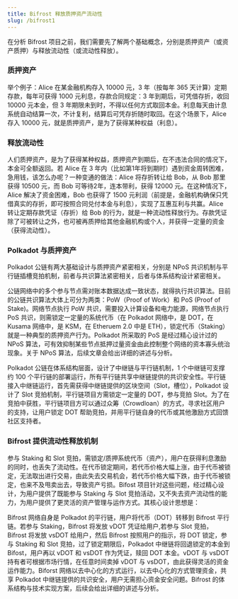 ```yaml
---
title: Bifrost 释放质押资产流动性
slug: /bifrost1
---
```


在分析 Bifrost 项目之前，我们需要先了解两个基础概念，分别是质押资产（或资产质押）与释放流动性（或流动性释放）。

### 质押资产
举个例子：Alice 在某金融机构存入 10000 元，3 年（按每年 365 天计算）定期存款，每年可获得 1000 元利息，存款合同规定：3 年到期后，可凭借存折，收回 10000 元本金，但 3 年期限未到时，不得以任何方式取回本金。利息每天由计息系统自动结算一次，不计复利，结算后可凭存折随时取回。在这个场景下，Alice 存入 10000 元，就是质押资产，是为了获得某种权益（利息）。

### 释放流动性
人们质押资产，是为了获得某种权益，质押资产到期后，在不违法合同的情况下，本金可全额返回。若 Alice 在 3 年内（比如第1年将到期时）遇到资金周转困难，急用钱，该怎么办呢？一种变通的做法：Alice 将存折转让给 Bob，从 Bob 那里获得 10500 元，而 Bob 可等待2年，连本带利，获得 12000 元。在这种情况下，Alice 解决了资金困难，Bob 也获得了 1500 元利润（前提是，金融机构确保只凭借真实的存折，即可按照合同兑付本金与利息），实现了互惠互利与共赢。Alice 转让定期存款凭证（存折）给 Bob 的行为，就是一种流动性释放行为。存款凭证除了可被转让之外，也可被再质押给其他金融机构或个人，并获得一定量的资金（获得流动性）。

### Polkadot 与质押资产
Polkadot 公链有两大基础设计与质押资产紧密相关，分别是 NPoS 共识机制与平行链插槽竞拍机制，前者与共识算法紧密相关，后者与体系结构设计紧密相关。

公链网络中的多个参与节点需对账本数据达成一致状态，就得执行共识算法。目前的公链共识算法大体上可分为两类：PoW（Proof of Work）和 PoS (Proof of Stake)。网络节点执行 PoW 共识，需要投入计算设备和电力能源，网络节点执行 PoS 共识，则需锁定一定量的系统代币（在 Polkadot 网络中，是 DOT，在 Kusama 网络中，是 KSM，在 Etheruem 2.0 中是 ETH），锁定代币（Staking）就是一种典型的质押资产行为。Polkadot 所采取的 PoS 是经过精心设计过的 NPoS 算法，可有效抑制某些节点抵押过量资金由此控制整个网络的资本寡头统治现象。关于 NPoS 算法，后续文章会给出详细的讲述与分析。

Polkadot 公链在体系结构层面，设计了中继链与平行链机制，1 个中继链可支撑约 100 个平行链的部署运行，所有平行链共享中继链提供的共识安全性。平行链接入中继链运行，首先需获得中继链提供的区块空间（Slot，槽位），Polkadot 设计了 Slot 竞拍机制，平行链项目方需锁定一定量的 DOT，参与竞拍 Slot。为了在竞拍中获胜，平行链项目方可以通过众筹（Crowdloan）的方式，寻求社区用户的支持，让用户锁定 DOT 帮助竞拍，并用平行链自身的代币或其他激励方式回馈社区支持者。

### Bifrost 提供流动性释放机制
参与 Staking 和 Slot 竞拍，需锁定/质押系统代币（资产），用户在获得利息激励的同时，也丢失了流动性。在代币锁定期间，若代币价格大幅上涨，由于代币被锁定，无法取出进行交易，由此失去交易机会，若代币价格大幅下跌，由于代币被锁定，也来不及甩卖出去，导致资产亏损。Bifost 项目针对这些问题，经过精心设计，为用户提供了既能参与 Staking 与 Slot 竞拍活动，又不失去资产流动性的能力，为用户提供了更灵活的资产管理与运作方式。其核心设计思想是：

Bifrost 网络自身是 Polkadot 的平行链，用户将代币（DOT）转移到 Bifrost 平行链。若参与 Staking，Bifrost 将发放 vDOT 凭证给用户,若参与 Slot 竞拍，Bifrost 将发放 vsDOT 给用户，然后 Bifrost 按照用户的指示，将 DOT 锁定，参与 Staking 和 Slot 竞拍，过了锁定期限后，Polkadot 中继链将回退锁定的本金到 Bifost，用户再以 vDOT 和 vsDOT 作为凭证，赎回 DOT 本金。vDOT 与 vsDOT 持有者可根据市场行情，在任意时间卖掉 vDOT 与 vsDOT，由此获得灵活的资金运作能力。Biforst 网络以去中心化的方式运行，以去中心化的方式管理资金，共享 Polkadot 中继链提供的共识安全，用户无需担心资金安全问题。Bifrost 的体系结构与技术实现方案，后续会给出详细的讲述与分析。
